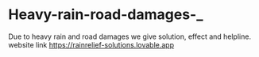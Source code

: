 # Heavy-rain-road-damages-_
Due to heavy rain and road damages  we give solution, effect and helpline.
website link https://rainrelief-solutions.lovable.app
